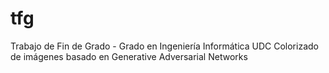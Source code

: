 # tfg
Trabajo de Fin de Grado - Grado en Ingeniería Informática UDC
Colorizado de imágenes basado en Generative Adversarial Networks
